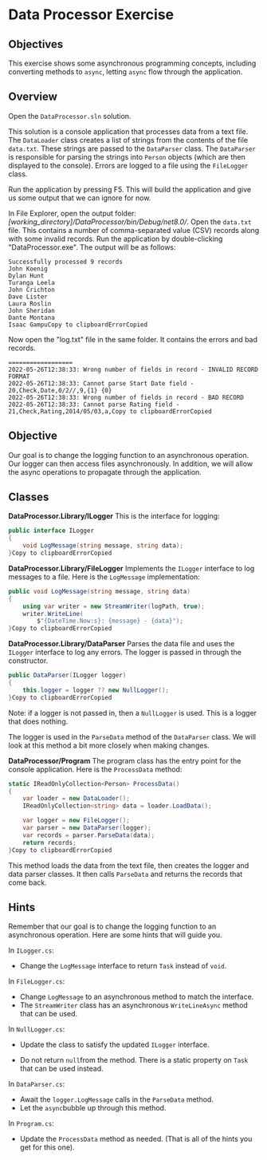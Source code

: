 # Data Processor Exercise
## Objectives

This exercise shows some asynchronous programming concepts, including converting methods to `async`, letting `async` flow through the application.

## Overview

Open the `DataProcessor.sln` solution.

This solution is a console application that processes data from a text file. The `DataLoader` class creates a list of strings from the contents of the file `data.txt`. These strings are passed to the `DataParser` class. The `DataParser` is responsible for parsing the strings into `Person` objects (which are then displayed to the console). Errors are logged to a file using the `FileLogger` class.

Run the application by pressing F5. This will build the application and give us some output that we can ignore for now.

In File Explorer, open the output folder: *[working_directory]/DataProcessor/bin/Debug/net8.0/*. Open the `data.txt` file. This contains a number of comma-separated value (CSV) records along with some invalid records. Run the application by double-clicking "DataProcessor.exe". The output will be as follows:

```
Successfully processed 9 records
John Koenig
Dylan Hunt
Turanga Leela
John Crichton
Dave Lister
Laura Roslin
John Sheridan
Dante Montana
Isaac GampuCopy to clipboardErrorCopied
```

Now open the "log.txt" file in the same folder. It contains the errors and bad records.

```
==================
2022-05-26T12:38:33: Wrong number of fields in record - INVALID RECORD FORMAT
2022-05-26T12:38:33: Cannot parse Start Date field - 20,Check,Date,0/2//,9,{1} {0}
2022-05-26T12:38:33: Wrong number of fields in record - BAD RECORD
2022-05-26T12:38:33: Cannot parse Rating field - 21,Check,Rating,2014/05/03,a,Copy to clipboardErrorCopied
```

## Objective

Our goal is to change the logging function to an asynchronous operation. Our logger can then access files asynchronously. In addition, we will allow the async operations to propagate through the application.

## Classes

**DataProcessor.Library/ILogger**
This is the interface for logging:

```csharp
public interface ILogger
{
    void LogMessage(string message, string data);
}Copy to clipboardErrorCopied
```

**DataProcessor.Library/FileLogger**
Implements the `ILogger` interface to log messages to a file. Here is the `LogMessage` implementation:

```c#
public void LogMessage(string message, string data)
{
    using var writer = new StreamWriter(logPath, true);
    writer.WriteLine(
        $"{DateTime.Now:s}: {message} - {data}");
}Copy to clipboardErrorCopied
```

**DataProcessor.Library/DataParser**
Parses the data file and uses the `ILogger` interface to log any errors. The logger is passed in through the constructor.

```csharp
public DataParser(ILogger logger)
{
    this.logger = logger ?? new NullLogger();
}Copy to clipboardErrorCopied
```

Note: if a logger is not passed in, then a `NullLogger` is used. This is a logger that does nothing.

The logger is used in the `ParseData` method of the `DataParser` class. We will look at this method a bit more closely when making changes.

**DataProcessor/Program**
The program class has the entry point for the console application. Here is the `ProcessData` method:

```csharp
static IReadOnlyCollection<Person> ProcessData()
{
    var loader = new DataLoader();
    IReadOnlyCollection<string> data = loader.LoadData();

    var logger = new FileLogger();
    var parser = new DataParser(logger);
    var records = parser.ParseData(data);
    return records;
}Copy to clipboardErrorCopied
```

This method loads the data from the text file, then creates the logger and data parser classes. It then calls `ParseData` and returns the records that come back.

## Hints

Remember that our goal is to change the logging function to an asynchronous operation. Here are some hints that will guide you.

In `ILogger.cs`:

- Change the `LogMessage` interface to return `Task` instead of `void`.

In `FileLogger.cs`:

- Change `LogMessage` to an asynchronous method to match the interface.
- The `StreamWriter` class has an asynchronous `WriteLineAsync` method that can be used.

In `NullLogger.cs`:

- Update the class to satisfy the updated `ILogger` interface.

- Do not return `null`from the method. There is a static property on `Task` that can be used instead.

  

In `DataParser.cs`:

- Await the `logger.LogMessage` calls in the `ParseData` method.
- Let the `async`bubble up through this method.

In `Program.cs`:

- Update the `ProcessData` method as needed. (That is all of the hints you get for this one).

